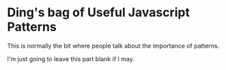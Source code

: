 # Ding's bag of Useful Javascript Patterns

This is normally the bit where people talk about the importance of patterns. 

I'm just going to leave this part blank if I may.



